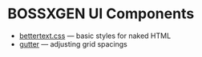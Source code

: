 # BOSSXGEN UI Components

* [bettertext.css](https://github.com/paulradzkov/bettertext.css/blob/master/README.md) — basic styles for naked HTML
* [gutter](gutter) — adjusting grid spacings

